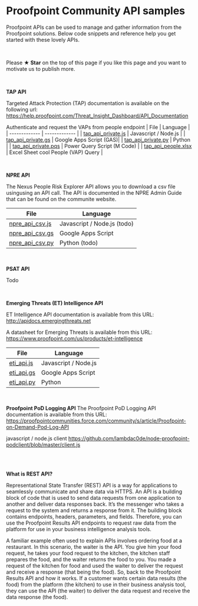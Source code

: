 # Proofpoint Community API samples

Proofpoint APIs can be used to manage and gather information from the Proofpoint
solutions. Below code snippets and reference help you get started with these lovely APIs.

<br>

Please **★ Star** on the top of this page if you like this page and you want to motivate us to publish more.

<br>

**TAP API**

Targeted Attack Protection (TAP) documentation is available 
on the following url: https://help.proofpoint.com/Threat_Insight_Dashboard/API_Documentation

Authenticate and request the VAPs from people endpoint
| File  | Language | 
| ------------- | ------------- | 
| [tap_api_private.js](https://github.com/pfptcommunity/api/blob/main/tap_api_private.js) | Javascript / Node.js |
| [tap_api_private.gs](https://github.com/pfptcommunity/api/blob/main/tap_api_private.gs) | Google Apps Script (GAS)|
| [tap_api_private.py](https://github.com/pfptcommunity/api/blob/main/tap_api_private.py) | Python  |
| [tap_api_private.pqs](https://github.com/pfptcommunity/api/blob/main/tap_api_private.pqs) | Power Query Script (M Code) |
| [tap_api_people.xlsx](https://github.com/pfptcommunity/api/raw/main/tap_api_people.xlsx) | Excel Sheet cool People (VAP) Query  |


<br>


**NPRE API**

The Nexus People Risk Explorer API allows you to download a csv file usingusing an API call. 
The API is documented in the NPRE Admin Guide that can be found on the communite website.

| File  | Language | 
| ------------- | ------------- | 
| [npre_api_csv.js](https://github.com/pfptcommunity/api/blob/main/nprs_api_csv.js) | Javascript / Node.js  (todo) |
| [npre_api_csv.gs](https://github.com/pfptcommunity/api/blob/main/nprs_api_csv.gs) | Google Apps Script |
| [npre_api_csv.py](https://github.com/pfptcommunity/api/blob/main/nprs_api_csv.py) | Python  (todo)|



<br>

**PSAT API**

Todo


<br>

**Emerging Threats (ET) Intelligence API**

ET Intelligence API documentation is available from this URL:
http://apidocs.emergingthreats.net

A datasheet for Emerging Threats is available from this URL:
https://www.proofpoint.com/us/products/et-intelligence

| File  | Language | 
| ------------- | ------------- | 
| [eti_api.js](https://github.com/pfptcommunity/api/blob/main/eti_api.js) | Javascript / Node.js  |
| [eti_api.gs](https://github.com/pfptcommunity/api/blob/main/eti_api.gs) | Google Apps Script |
| [eti_api.py](https://github.com/pfptcommunity/api/blob/main/eti_api.py) | Python  |


<br>

**Proofpoint PoD Logging API**
The Proofpoint PoD Logging API documentation is available from this URL:
https://proofpointcommunities.force.com/community/s/article/Proofpoint-on-Demand-Pod-Log-API

javascript / node.js client
https://github.com/lambdac0de/node-proofpoint-podclient/blob/master/client.js

<br>


<br>

**What is REST API?**

Representational State Transfer (REST) API is a way for applications to seamlessly communicate and
share data via HTTPS. An API is a building block of code that is used to send data requests from one
application to another and deliver data responses back. It’s the messenger who takes a request to the
system and returns a response from it. The building block contains endpoints, headers, parameters, and
fields. Therefore, you can use the Proofpoint Results API endpoints to request raw data from the platform
for use in your business intelligence analysis tools.


A familiar example often used to explain APIs involves ordering food at a restaurant. In this scenario, the
waiter is the API. You give him your food request, he takes your food request to the kitchen, the kitchen
staff prepares the food, and the waiter returns the food to you. You made a request of the kitchen for
food and used the waiter to deliver the request and receive a response (that being the food).
So, back to the Proofpoint Results API and how it works. If a customer wants certain data results (the
food) from the platform (the kitchen) to use in their business analysis tool, they can use the API (the
waiter) to deliver the data request and receive the data response (the food).


